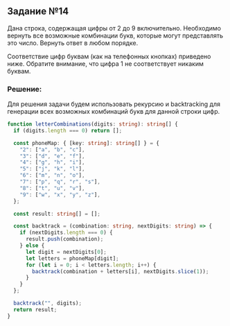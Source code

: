 ## Задание №14

Дана строка, содержащая цифры от 2 до 9 включительно. Необходимо вернуть все возможные комбинации букв, которые могут представлять это число. Вернуть ответ в любом порядке.

Соответствие цифр буквам (как на телефонных кнопках) приведено ниже. Обратите внимание, что цифра 1 не соответствует никаким буквам.

### Решение:

Для решения задачи будем использовать рекурсию и backtracking для генерации всех возможных комбинаций букв для данной строки цифр.

```typescript
function letterCombinations(digits: string): string[] {
  if (digits.length === 0) return [];

  const phoneMap: { [key: string]: string[] } = {
    "2": ["a", "b", "c"],
    "3": ["d", "e", "f"],
    "4": ["g", "h", "i"],
    "5": ["j", "k", "l"],
    "6": ["m", "n", "o"],
    "7": ["p", "q", "r", "s"],
    "8": ["t", "u", "v"],
    "9": ["w", "x", "y", "z"],
  };

  const result: string[] = [];

  const backtrack = (combination: string, nextDigits: string) => {
    if (nextDigits.length === 0) {
      result.push(combination);
    } else {
      let digit = nextDigits[0];
      let letters = phoneMap[digit];
      for (let i = 0; i < letters.length; i++) {
        backtrack(combination + letters[i], nextDigits.slice(1));
      }
    }
  };

  backtrack("", digits);
  return result;
}
```
